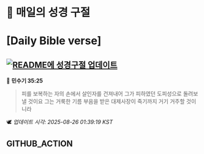 # 🙏 매일의 성경 구절
# [Daily Bible verse]
## [![README에 성경구절 업데이트](https://github.com/DONGSUKA/first_test/actions/workflows/update-readme-bible.yml/badge.svg)](https://github.com/DONGSUKA/first_test/actions/workflows/update-readme-bible.yml)
<!-- START_BIBLE_VERSE -->
📖 **민수기 35:25**
> 피를 보복하는 자의 손에서 살인자를 건져내어 그가 피하였던 도피성으로 돌려보낼 것이요 그는 거룩한 기름 부음을 받은 대제사장이 죽기까지 거기 거주할 것이니라

🕊️ _업데이트 시각: 2025-08-26 01:39:19 KST_
  <!-- END_BIBLE_VERSE -->
## GITHUB_ACTION
